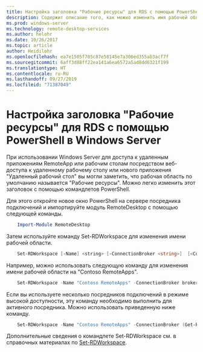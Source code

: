 ```yaml
---
title: Настройка заголовка "Рабочие ресурсы" для RDS с помощью PowerShell в Windows Server
description: Содержит описание того, как можно изменить имя рабочей области по умолчанию в Windows Server.
ms.prod: windows-server
ms.technology: remote-desktop-services
ms.author: helohr
ms.date: 10/26/2017
ms.topic: article
author: Heidilohr
ms.openlocfilehash: ea7e1505f705c87e58145e7a306ed355ab3acf7f
ms.sourcegitcommit: 6aff3d88ff22ea141a6ea6572a5ad8dd6321f199
ms.translationtype: HT
ms.contentlocale: ru-RU
ms.lasthandoff: 09/27/2019
ms.locfileid: "71387049"
---
```

# <a name="customize-the-rds-title-work-resources-using-powershell-on-windows-server"></a>Настройка заголовка "Рабочие ресурсы" для RDS с помощью PowerShell в Windows Server

При использовании Windows Server для доступа к удаленным приложениям RemoteApp или рабочим столам посредством веб-доступа к удаленному рабочему столу или нового приложения "Удаленный рабочий стол" вы могли заметить, что рабочая область по умолчанию называется "Рабочие ресурсы".  Можно легко изменить этот заголовок с помощью командлетов PowerShell.

Для этого откройте новое окно PowerShell на сервере посредника подключений и импортируйте модуль RemoteDesktop с помощью следующей команды.

```powershell
    Import-Module RemoteDesktop
```

Затем используйте команду Set-RDWorkspace для изменения имени рабочей области.

```powershell
    Set-RDWorkspace [-Name] <string> [-ConnectionBroker <string>]  [<CommonParameters>]
```   

Например, можно использовать следующую команду для изменения имени рабочей области на "Contoso RemoteApps".

```powershell
    Set-RDWorkspace -Name "Contoso RemoteApps" -ConnectionBroker broker01.contoso.com
```

Если вы используете несколько посредников подключений в режиме высокой доступности, эту команду необходимо выполнить для активного посредника. Можно использовать приведенную ниже команду.

```powershell
    Set-RDWorkspace -Name "Contoso RemoteApps" -ConnectionBroker (Get-RDConnectionBrokerHighAvailability).ActiveManagementServer
```

Дополнительные сведения о командлете Set-RDWorkspace см. в справочных материалах по [Set-RDWorkspace](https://docs.microsoft.com/powershell/module/remotedesktop/set-rdworkspace?view=win10-ps).
